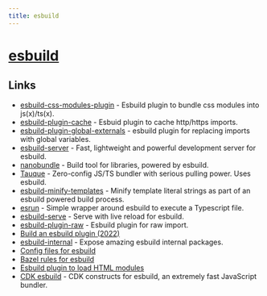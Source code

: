 ```yaml
---
title: esbuild
---
```


# [esbuild](https://github.com/evanw/esbuild)

## Links

- [esbuild-css-modules-plugin](https://github.com/indooorsman/esbuild-css-modules-plugin) - Esbuild plugin to bundle css modules into js(x)/ts(x).
- [esbuild-plugin-cache](https://github.com/dalcib/esbuild-plugin-cache) - Esbuid plugin to cache http/https imports.
- [esbuild-plugin-global-externals](https://github.com/fal-works/esbuild-plugin-global-externals) - esbuild plugin for replacing imports with global variables.
- [esbuild-server](https://github.com/oblador/esbuild-server) - Fast, lightweight and powerful development server for esbuild.
- [nanobundle](https://github.com/cometkim/nanobundle) - Build tool for libraries, powered by esbuild.
- [Tauque](https://github.com/CTNicholas/tauque) - Zero-config JS/TS bundler with serious pulling power. Uses esbuild.
- [esbuild-minify-templates](https://github.com/maxmilton/esbuild-minify-templates) - Minify template literal strings as part of an esbuild powered build process.
- [esrun](https://github.com/digital-loukoum/esrun) - Simple wrapper around esbuild to execute a Typescript file.
- [esbuild-serve](https://github.com/nativew/esbuild-serve) - Serve with live reload for esbuild.
- [esbuild-plugin-raw](https://github.com/hannoeru/esbuild-plugin-raw) - Esbuild plugin for raw import.
- [Build an esbuild plugin (2022)](https://www.youtube.com/watch?v=O7U-b9knR6U)
- [esbuild-internal](https://github.com/ije/esbuild-internal) - Expose amazing esbuild internal packages.
- [Config files for esbuild](https://github.com/bpierre/esbuild-config)
- [Bazel rules for esbuild](https://github.com/aspect-build/rules_esbuild)
- [Esbuild plugin to load HTML modules](https://github.com/whitefusionhq/esbuild-plugin-html-modules)
- [CDK esbuild](https://github.com/mrgrain/cdk-esbuild) - CDK constructs for esbuild, an extremely fast JavaScript bundler.

